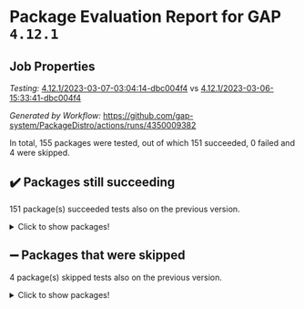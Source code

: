 # Package Evaluation Report for GAP `4.12.1`

## Job Properties

*Testing:* [4.12.1/2023-03-07-03:04:14-dbc004f4](https://github.com/gap-system/PackageDistro/blob/data/reports/4.12.1/2023-03-07-03:04:14-dbc004f4) vs [4.12.1/2023-03-06-15:33:41-dbc004f4](https://github.com/gap-system/PackageDistro/blob/data/reports/4.12.1/2023-03-06-15:33:41-dbc004f4)

*Generated by Workflow:* https://github.com/gap-system/PackageDistro/actions/runs/4350009382

In total, 155 packages were tested, out of which 151 succeeded, 0 failed and 4 were skipped.

## :heavy_check_mark: Packages still succeeding

151 package(s) succeeded tests also on the previous version.
<details><summary>Click to show packages!</summary>

- 4ti2interface 2023.02-04 [(success)](https://github.com/gap-system/PackageDistro/actions/runs/4350009382/jobs/7600490266)
- ace 5.6.2 [(success)](https://github.com/gap-system/PackageDistro/actions/runs/4350009382/jobs/7600490399)
- aclib 1.3.2 [(success)](https://github.com/gap-system/PackageDistro/actions/runs/4350009382/jobs/7600490495)
- agt 0.3.1 [(success)](https://github.com/gap-system/PackageDistro/actions/runs/4350009382/jobs/7600490584)
- alnuth 3.2.1 [(success)](https://github.com/gap-system/PackageDistro/actions/runs/4350009382/jobs/7600490693)
- anupq 3.3.0 [(success)](https://github.com/gap-system/PackageDistro/actions/runs/4350009382/jobs/7600490762)
- atlasrep 2.1.6 [(success)](https://github.com/gap-system/PackageDistro/actions/runs/4350009382/jobs/7600490840)
- autodoc 2022.10.20 [(success)](https://github.com/gap-system/PackageDistro/actions/runs/4350009382/jobs/7600490913)
- automata 1.15 [(success)](https://github.com/gap-system/PackageDistro/actions/runs/4350009382/jobs/7600490988)
- automgrp 1.3.2 [(success)](https://github.com/gap-system/PackageDistro/actions/runs/4350009382/jobs/7600491074)
- autpgrp 1.11 [(success)](https://github.com/gap-system/PackageDistro/actions/runs/4350009382/jobs/7600491143)
- cap 2023.03-02 [(success)](https://github.com/gap-system/PackageDistro/actions/runs/4350009382/jobs/7600491221)
- caratinterface 2.3.4 [(success)](https://github.com/gap-system/PackageDistro/actions/runs/4350009382/jobs/7600491295)
- cddinterface 2022.11.01 [(success)](https://github.com/gap-system/PackageDistro/actions/runs/4350009382/jobs/7600491388)
- circle 1.6.6 [(success)](https://github.com/gap-system/PackageDistro/actions/runs/4350009382/jobs/7600491463)
- classicpres 1.22 [(success)](https://github.com/gap-system/PackageDistro/actions/runs/4350009382/jobs/7600491559)
- cohomolo 1.6.11 [(success)](https://github.com/gap-system/PackageDistro/actions/runs/4350009382/jobs/7600491644)
- congruence 1.2.5 [(success)](https://github.com/gap-system/PackageDistro/actions/runs/4350009382/jobs/7600491736)
- corelg 1.56 [(success)](https://github.com/gap-system/PackageDistro/actions/runs/4350009382/jobs/7600491814)
- crime 1.6 [(success)](https://github.com/gap-system/PackageDistro/actions/runs/4350009382/jobs/7600491932)
- crisp 1.4.6 [(success)](https://github.com/gap-system/PackageDistro/actions/runs/4350009382/jobs/7600492041)
- crypting 0.10.4 [(success)](https://github.com/gap-system/PackageDistro/actions/runs/4350009382/jobs/7600492161)
- cryst 4.1.25 [(success)](https://github.com/gap-system/PackageDistro/actions/runs/4350009382/jobs/7600492263)
- crystcat 1.1.10 [(success)](https://github.com/gap-system/PackageDistro/actions/runs/4350009382/jobs/7600492368)
- ctbllib 1.3.4 [(success)](https://github.com/gap-system/PackageDistro/actions/runs/4350009382/jobs/7600492466)
- cubefree 1.19 [(success)](https://github.com/gap-system/PackageDistro/actions/runs/4350009382/jobs/7600492575)
- curlinterface 2.3.1 [(success)](https://github.com/gap-system/PackageDistro/actions/runs/4350009382/jobs/7600492688)
- cvec 2.7.6 [(success)](https://github.com/gap-system/PackageDistro/actions/runs/4350009382/jobs/7600492778)
- datastructures 0.3.0 [(success)](https://github.com/gap-system/PackageDistro/actions/runs/4350009382/jobs/7600492870)
- deepthought 1.0.6 [(success)](https://github.com/gap-system/PackageDistro/actions/runs/4350009382/jobs/7600492955)
- design 1.8 [(success)](https://github.com/gap-system/PackageDistro/actions/runs/4350009382/jobs/7600493049)
- difsets 2.3.1 [(success)](https://github.com/gap-system/PackageDistro/actions/runs/4350009382/jobs/7600493126)
- digraphs 1.6.1 [(success)](https://github.com/gap-system/PackageDistro/actions/runs/4350009382/jobs/7600493201)
- edim 1.3.6 [(success)](https://github.com/gap-system/PackageDistro/actions/runs/4350009382/jobs/7600493286)
- example 4.3.4 [(success)](https://github.com/gap-system/PackageDistro/actions/runs/4350009382/jobs/7600493372)
- examplesforhomalg 2023.02-04 [(success)](https://github.com/gap-system/PackageDistro/actions/runs/4350009382/jobs/7600493429)
- factint 1.6.3 [(success)](https://github.com/gap-system/PackageDistro/actions/runs/4350009382/jobs/7600493525)
- ferret 1.0.9 [(success)](https://github.com/gap-system/PackageDistro/actions/runs/4350009382/jobs/7600493604)
- fga 1.4.0 [(success)](https://github.com/gap-system/PackageDistro/actions/runs/4350009382/jobs/7600493701)
- fining 1.5.5 [(success)](https://github.com/gap-system/PackageDistro/actions/runs/4350009382/jobs/7600493815)
- float 1.0.3 [(success)](https://github.com/gap-system/PackageDistro/actions/runs/4350009382/jobs/7600493894)
- format 1.4.3 [(success)](https://github.com/gap-system/PackageDistro/actions/runs/4350009382/jobs/7600493989)
- forms 1.2.9 [(success)](https://github.com/gap-system/PackageDistro/actions/runs/4350009382/jobs/7600494093)
- fplsa 1.2.6 [(success)](https://github.com/gap-system/PackageDistro/actions/runs/4350009382/jobs/7600494173)
- fr 2.4.12 [(success)](https://github.com/gap-system/PackageDistro/actions/runs/4350009382/jobs/7600494256)
- francy 1.2.5 [(success)](https://github.com/gap-system/PackageDistro/actions/runs/4350009382/jobs/7600494312)
- fwtree 1.3 [(success)](https://github.com/gap-system/PackageDistro/actions/runs/4350009382/jobs/7600494397)
- gapdoc 1.6.6 [(success)](https://github.com/gap-system/PackageDistro/actions/runs/4350009382/jobs/7600494461)
- gauss 2023.02-04 [(success)](https://github.com/gap-system/PackageDistro/actions/runs/4350009382/jobs/7600494534)
- gaussforhomalg 2023.02-04 [(success)](https://github.com/gap-system/PackageDistro/actions/runs/4350009382/jobs/7600494619)
- gbnp 1.0.5 [(success)](https://github.com/gap-system/PackageDistro/actions/runs/4350009382/jobs/7600494722)
- generalizedmorphismsforcap 2023.02-01 [(success)](https://github.com/gap-system/PackageDistro/actions/runs/4350009382/jobs/7600494822)
- genss 1.6.8 [(success)](https://github.com/gap-system/PackageDistro/actions/runs/4350009382/jobs/7600494893)
- gradedmodules 2023.02-04 [(success)](https://github.com/gap-system/PackageDistro/actions/runs/4350009382/jobs/7600494960)
- gradedringforhomalg 2023.02-04 [(success)](https://github.com/gap-system/PackageDistro/actions/runs/4350009382/jobs/7600495068)
- grape 4.9.0 [(success)](https://github.com/gap-system/PackageDistro/actions/runs/4350009382/jobs/7600495152)
- groupoids 1.73 [(success)](https://github.com/gap-system/PackageDistro/actions/runs/4350009382/jobs/7600495216)
- grpconst 2.6.4 [(success)](https://github.com/gap-system/PackageDistro/actions/runs/4350009382/jobs/7600495294)
- guarana 0.96.3 [(success)](https://github.com/gap-system/PackageDistro/actions/runs/4350009382/jobs/7600495377)
- guava 3.18 [(success)](https://github.com/gap-system/PackageDistro/actions/runs/4350009382/jobs/7600495457)
- hap 1.53 [(success)](https://github.com/gap-system/PackageDistro/actions/runs/4350009382/jobs/7600495532)
- hapcryst 0.1.15 [(success)](https://github.com/gap-system/PackageDistro/actions/runs/4350009382/jobs/7600495615)
- hecke 1.5.3 [(success)](https://github.com/gap-system/PackageDistro/actions/runs/4350009382/jobs/7600495688)
- help 3.5 [(success)](https://github.com/gap-system/PackageDistro/actions/runs/4350009382/jobs/7600495734)
- homalg 2023.02-05 [(success)](https://github.com/gap-system/PackageDistro/actions/runs/4350009382/jobs/7600495831)
- homalgtocas 2023.02-04 [(success)](https://github.com/gap-system/PackageDistro/actions/runs/4350009382/jobs/7600495934)
- idrel 2.45 [(success)](https://github.com/gap-system/PackageDistro/actions/runs/4350009382/jobs/7600495997)
- images 1.3.1 [(success)](https://github.com/gap-system/PackageDistro/actions/runs/4350009382/jobs/7600496070)
- intpic 0.3.0 [(success)](https://github.com/gap-system/PackageDistro/actions/runs/4350009382/jobs/7600496181)
- io 4.8.1 [(success)](https://github.com/gap-system/PackageDistro/actions/runs/4350009382/jobs/7600496266)
- io_forhomalg 2023.02-04 [(success)](https://github.com/gap-system/PackageDistro/actions/runs/4350009382/jobs/7600496348)
- irredsol 1.4.4 [(success)](https://github.com/gap-system/PackageDistro/actions/runs/4350009382/jobs/7600496482)
- json 2.1.1 [(success)](https://github.com/gap-system/PackageDistro/actions/runs/4350009382/jobs/7600496593)
- jupyterkernel 1.5.0 [(success)](https://github.com/gap-system/PackageDistro/actions/runs/4350009382/jobs/7600496698)
- jupyterviz 1.5.6 [(success)](https://github.com/gap-system/PackageDistro/actions/runs/4350009382/jobs/7600496809)
- kan 1.35 [(success)](https://github.com/gap-system/PackageDistro/actions/runs/4350009382/jobs/7600496904)
- kbmag 1.5.11 [(success)](https://github.com/gap-system/PackageDistro/actions/runs/4350009382/jobs/7600496990)
- laguna 3.9.6 [(success)](https://github.com/gap-system/PackageDistro/actions/runs/4350009382/jobs/7600497075)
- liealgdb 2.2.1 [(success)](https://github.com/gap-system/PackageDistro/actions/runs/4350009382/jobs/7600497168)
- liepring 2.8 [(success)](https://github.com/gap-system/PackageDistro/actions/runs/4350009382/jobs/7600497277)
- liering 2.4.2 [(success)](https://github.com/gap-system/PackageDistro/actions/runs/4350009382/jobs/7600497357)
- linearalgebraforcap 2023.03-01 [(success)](https://github.com/gap-system/PackageDistro/actions/runs/4350009382/jobs/7600497449)
- localizeringforhomalg 2023.02-04 [(success)](https://github.com/gap-system/PackageDistro/actions/runs/4350009382/jobs/7600497533)
- loops 3.4.3 [(success)](https://github.com/gap-system/PackageDistro/actions/runs/4350009382/jobs/7600497636)
- lpres 1.0.3 [(success)](https://github.com/gap-system/PackageDistro/actions/runs/4350009382/jobs/7600497746)
- majoranaalgebras 1.5.1 [(success)](https://github.com/gap-system/PackageDistro/actions/runs/4350009382/jobs/7600497846)
- mapclass 1.4.6 [(success)](https://github.com/gap-system/PackageDistro/actions/runs/4350009382/jobs/7600497943)
- matgrp 0.70 [(success)](https://github.com/gap-system/PackageDistro/actions/runs/4350009382/jobs/7600498039)
- matricesforhomalg 2023.02-04 [(success)](https://github.com/gap-system/PackageDistro/actions/runs/4350009382/jobs/7600498145)
- modisom 2.5.4 [(success)](https://github.com/gap-system/PackageDistro/actions/runs/4350009382/jobs/7600498221)
- modulepresentationsforcap 2023.02-03 [(success)](https://github.com/gap-system/PackageDistro/actions/runs/4350009382/jobs/7600498328)
- modules 2023.02-04 [(success)](https://github.com/gap-system/PackageDistro/actions/runs/4350009382/jobs/7600498413)
- monoidalcategories 2023.02-05 [(success)](https://github.com/gap-system/PackageDistro/actions/runs/4350009382/jobs/7600498526)
- nconvex 2022.09-01 [(success)](https://github.com/gap-system/PackageDistro/actions/runs/4350009382/jobs/7600498615)
- nilmat 1.4.2 [(success)](https://github.com/gap-system/PackageDistro/actions/runs/4350009382/jobs/7600498694)
- nock 1.5 [(success)](https://github.com/gap-system/PackageDistro/actions/runs/4350009382/jobs/7600498791)
- normalizinterface 1.3.5 [(success)](https://github.com/gap-system/PackageDistro/actions/runs/4350009382/jobs/7600498878)
- nq 2.5.9 [(success)](https://github.com/gap-system/PackageDistro/actions/runs/4350009382/jobs/7600498969)
- numericalsgps 1.3.1 [(success)](https://github.com/gap-system/PackageDistro/actions/runs/4350009382/jobs/7600499039)
- openmath 11.5.3 [(success)](https://github.com/gap-system/PackageDistro/actions/runs/4350009382/jobs/7600499136)
- orb 4.9.0 [(success)](https://github.com/gap-system/PackageDistro/actions/runs/4350009382/jobs/7600499222)
- packagemanager 1.4.0 [(success)](https://github.com/gap-system/PackageDistro/actions/runs/4350009382/jobs/7600499307)
- patternclass 2.4.3 [(success)](https://github.com/gap-system/PackageDistro/actions/runs/4350009382/jobs/7600499416)
- permut 2.0.4 [(success)](https://github.com/gap-system/PackageDistro/actions/runs/4350009382/jobs/7600499502)
- polenta 1.3.10 [(success)](https://github.com/gap-system/PackageDistro/actions/runs/4350009382/jobs/7600499619)
- polymaking 0.8.6 [(success)](https://github.com/gap-system/PackageDistro/actions/runs/4350009382/jobs/7600499728)
- primgrp 3.4.4 [(success)](https://github.com/gap-system/PackageDistro/actions/runs/4350009382/jobs/7600499826)
- profiling 2.5.2 [(success)](https://github.com/gap-system/PackageDistro/actions/runs/4350009382/jobs/7600499924)
- qpa 1.34 [(success)](https://github.com/gap-system/PackageDistro/actions/runs/4350009382/jobs/7600500044)
- quagroup 1.8.3 [(success)](https://github.com/gap-system/PackageDistro/actions/runs/4350009382/jobs/7600500191)
- radiroot 2.9 [(success)](https://github.com/gap-system/PackageDistro/actions/runs/4350009382/jobs/7600500291)
- rcwa 4.7.1 [(success)](https://github.com/gap-system/PackageDistro/actions/runs/4350009382/jobs/7600500379)
- rds 1.8 [(success)](https://github.com/gap-system/PackageDistro/actions/runs/4350009382/jobs/7600500484)
- recog 1.4.2 [(success)](https://github.com/gap-system/PackageDistro/actions/runs/4350009382/jobs/7600500597)
- repndecomp 1.3.0 [(success)](https://github.com/gap-system/PackageDistro/actions/runs/4350009382/jobs/7600500673)
- repsn 3.1.0 [(success)](https://github.com/gap-system/PackageDistro/actions/runs/4350009382/jobs/7600500734)
- resclasses 4.7.3 [(success)](https://github.com/gap-system/PackageDistro/actions/runs/4350009382/jobs/7600500824)
- ringsforhomalg 2023.02-05 [(success)](https://github.com/gap-system/PackageDistro/actions/runs/4350009382/jobs/7600500921)
- sco 2023.02-04 [(success)](https://github.com/gap-system/PackageDistro/actions/runs/4350009382/jobs/7600501012)
- scscp 2.4.1 [(success)](https://github.com/gap-system/PackageDistro/actions/runs/4350009382/jobs/7600501104)
- semigroups 5.2.1 [(success)](https://github.com/gap-system/PackageDistro/actions/runs/4350009382/jobs/7600501177)
- sglppow 2.3 [(success)](https://github.com/gap-system/PackageDistro/actions/runs/4350009382/jobs/7600501255)
- sgpviz 0.999.5 [(success)](https://github.com/gap-system/PackageDistro/actions/runs/4350009382/jobs/7600501344)
- simpcomp 2.1.14 [(success)](https://github.com/gap-system/PackageDistro/actions/runs/4350009382/jobs/7600501427)
- singular 2023.02.09 [(success)](https://github.com/gap-system/PackageDistro/actions/runs/4350009382/jobs/7600501511)
- sl2reps 1.1 [(success)](https://github.com/gap-system/PackageDistro/actions/runs/4350009382/jobs/7600501593)
- sla 1.5.3 [(success)](https://github.com/gap-system/PackageDistro/actions/runs/4350009382/jobs/7600501688)
- smallgrp 1.5.2 [(success)](https://github.com/gap-system/PackageDistro/actions/runs/4350009382/jobs/7600501773)
- smallsemi 0.6.13 [(success)](https://github.com/gap-system/PackageDistro/actions/runs/4350009382/jobs/7600501842)
- sonata 2.9.6 [(success)](https://github.com/gap-system/PackageDistro/actions/runs/4350009382/jobs/7600501935)
- sophus 1.27 [(success)](https://github.com/gap-system/PackageDistro/actions/runs/4350009382/jobs/7600502036)
- spinsym 1.5.2 [(success)](https://github.com/gap-system/PackageDistro/actions/runs/4350009382/jobs/7600502108)
- standardff 0.9.4 [(success)](https://github.com/gap-system/PackageDistro/actions/runs/4350009382/jobs/7600502191)
- symbcompcc 1.3.2 [(success)](https://github.com/gap-system/PackageDistro/actions/runs/4350009382/jobs/7600502300)
- thelma 1.3 [(success)](https://github.com/gap-system/PackageDistro/actions/runs/4350009382/jobs/7600502400)
- tomlib 1.2.9 [(success)](https://github.com/gap-system/PackageDistro/actions/runs/4350009382/jobs/7600502528)
- toolsforhomalg 2023.02-06 [(success)](https://github.com/gap-system/PackageDistro/actions/runs/4350009382/jobs/7600502604)
- toric 1.9.5 [(success)](https://github.com/gap-system/PackageDistro/actions/runs/4350009382/jobs/7600502677)
- toricvarieties 2022.07.13 [(success)](https://github.com/gap-system/PackageDistro/actions/runs/4350009382/jobs/7600502778)
- transgrp 3.6.3 [(success)](https://github.com/gap-system/PackageDistro/actions/runs/4350009382/jobs/7600502860)
- ugaly 4.0.3 [(success)](https://github.com/gap-system/PackageDistro/actions/runs/4350009382/jobs/7600502950)
- unipot 1.5 [(success)](https://github.com/gap-system/PackageDistro/actions/runs/4350009382/jobs/7600503036)
- unitlib 4.2.0 [(success)](https://github.com/gap-system/PackageDistro/actions/runs/4350009382/jobs/7600503146)
- utils 0.82 [(success)](https://github.com/gap-system/PackageDistro/actions/runs/4350009382/jobs/7600503250)
- uuid 0.7 [(success)](https://github.com/gap-system/PackageDistro/actions/runs/4350009382/jobs/7600503341)
- walrus 0.9991 [(success)](https://github.com/gap-system/PackageDistro/actions/runs/4350009382/jobs/7600503426)
- wedderga 4.10.3 [(success)](https://github.com/gap-system/PackageDistro/actions/runs/4350009382/jobs/7600503504)
- xmod 2.91 [(success)](https://github.com/gap-system/PackageDistro/actions/runs/4350009382/jobs/7600503590)
- xmodalg 1.23 [(success)](https://github.com/gap-system/PackageDistro/actions/runs/4350009382/jobs/7600503676)
- yangbaxter 0.10.3 [(success)](https://github.com/gap-system/PackageDistro/actions/runs/4350009382/jobs/7600503782)
- zeromqinterface 0.14 [(success)](https://github.com/gap-system/PackageDistro/actions/runs/4350009382/jobs/7600503904)
</details>

## :heavy_minus_sign: Packages that were skipped

4 package(s) skipped tests also on the previous version.
<details><summary>Click to show packages!</summary>

- browse 1.8.21 [(skipped)](https://github.com/gap-system/PackageDistro/actions/runs/4350009382/jobs/7600285878)
- itc 1.5.1 [(skipped)](https://github.com/gap-system/PackageDistro/actions/runs/4350009382/jobs/7600285878)
- polycyclic 2.16 [(skipped)](https://github.com/gap-system/PackageDistro/actions/runs/4350009382/jobs/7600285878)
- xgap 4.31 [(skipped)](https://github.com/gap-system/PackageDistro/actions/runs/4350009382/jobs/7600285878)
</details>

